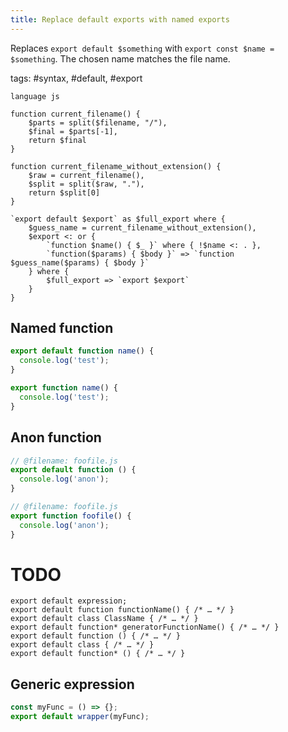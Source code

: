 ```yaml
---
title: Replace default exports with named exports
---
```


Replaces `export default $something` with `export const $name = $something`. The chosen name matches the file name.

tags: #syntax, #default, #export

```grit
language js

function current_filename() {
    $parts = split($filename, "/"),
    $final = $parts[-1],
    return $final
}

function current_filename_without_extension() {
    $raw = current_filename(),
    $split = split($raw, "."),
    return $split[0]
}

`export default $export` as $full_export where {
    $guess_name = current_filename_without_extension(),
    $export <: or {
        `function $name() { $_ }` where { !$name <: . },
        `function($params) { $body }` => `function $guess_name($params) { $body }`
    } where {
        $full_export => `export $export`
    }
}
```

## Named function

```javascript
export default function name() {
  console.log('test');
}
```

```javascript
export function name() {
  console.log('test');
}
```

## Anon function

```javascript
// @filename: foofile.js
export default function () {
  console.log('anon');
}
```

```javascript
// @filename: foofile.js
export function foofile() {
  console.log('anon');
}
```

# TODO

```
export default expression;
export default function functionName() { /* … */ }
export default class ClassName { /* … */ }
export default function* generatorFunctionName() { /* … */ }
export default function () { /* … */ }
export default class { /* … */ }
export default function* () { /* … */ }
```

## Generic expression

```javascript
const myFunc = () => {};
export default wrapper(myFunc);
```
